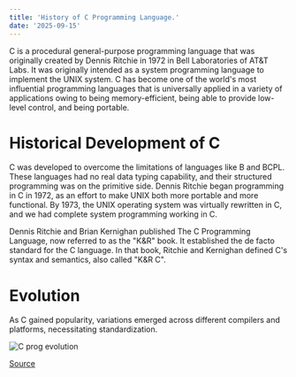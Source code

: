 ```yaml
---
title: 'History of C Programming Language.'
date: '2025-09-15'
---
```


C is a procedural general-purpose programming language that was originally created by Dennis Ritchie in 1972 in Bell Laboratories of AT&T Labs. It was originally intended as a system programming language to implement the UNIX system. C has become one of the world's most influential programming languages that is universally applied in a variety of applications owing to being memory-efficient, being able to provide low-level control, and being portable.

# Historical Development of C
C was developed to overcome the limitations of languages like B and BCPL. These languages had no real data typing capability, and their structured programming was on the primitive side. Dennis Ritchie began programming in C in 1972, as an effort to make UNIX both more portable and more functional. By 1973, the UNIX operating system was virtually rewritten in C, and we had complete system programming working in C.

Dennis Ritchie and Brian Kernighan published The C Programming Language, now referred to as the "K&R" book. It established the de facto standard for the C language. In that book, Ritchie and Kernighan defined C's syntax and semantics, also called "K&R C".

# Evolution
As C gained popularity, variations emerged across different compilers and platforms, necessitating standardization.

![C prog evolution](https://media.geeksforgeeks.org/wp-content/uploads/20250612113826704051/C-History-1.png)

[Source](https://www.geeksforgeeks.org/c/history-and-application-of-c/)
